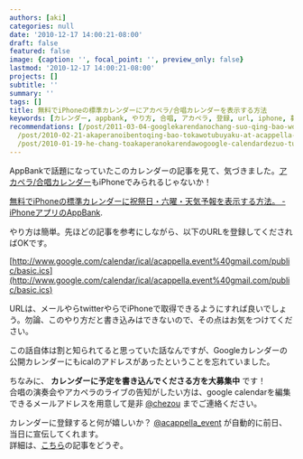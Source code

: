 ```yaml
---
authors: [aki]
categories: null
date: '2010-12-17 14:00:21-08:00'
draft: false
featured: false
image: {caption: '', focal_point: '', preview_only: false}
lastmod: '2010-12-17 14:00:21-08:00'
projects: []
subtitle: ''
summary: ''
tags: []
title: 無料でiPhoneの標準カレンダーにアカペラ/合唱カレンダーを表示する方法
keywords: [カレンダー, appbank, やり方, 合唱, アカペラ, 登録, url, iphone, 募集中, google calendar]
recommendations: [/post/2011-03-04-googlekarendanochang-suo-qing-bao-wogooglematupunibiao-shi-surufang-fa/,
  /post/2010-02-21-akaperanoibentoqing-bao-tokawotubuyaku-at-acappella-eventnoshi-ifang/,
  /post/2010-01-19-he-chang-toakaperanokarendawogoogle-calendardezuo-tutemita/]
---
```


AppBankで話題になっていたこのカレンダーの記事を見て、気づきました。[アカペラ/合唱カレンダー](http://bit.ly/caTSPZ)もiPhoneでみられるじゃないか！

[無料でiPhoneの標準カレンダーに祝祭日・六曜・天気予報を表示する方法。 - iPhoneアプリのAppBank](http://www.appbank.net/2010/12/17/iphone-news/199009.php).

やり方は簡単。先ほどの記事を参考にしながら、以下のURLを登録してくださればOKです。

[http://www.google.com/calendar/ical/acappella.event%40gmail.com/public/basic.ics](http://www.google.com/calendar/ical/acappella.event%40gmail.com/public/basic.ics)

URLは、メールやらtwitterやらでiPhoneで取得できるようにすれば良いでしょう。勿論、このやり方だと書き込みはできないので、その点はお気をつけてください。

この話自体は割と知られてると思っていた話なんですが、Googleカレンダーの公開カレンダーにもicalのアドレスがあったということを忘れていました。

ちなみに、 **カレンダーに予定を書き込んでくださる方を大募集中** です！  
合唱の演奏会やアカペラのライブの告知がしたい方は、google calendarを編集できるメールアドレスを用意して是非 [@chezou](http://twitter.com/chezou) までご連絡ください。

カレンダーに登録すると何が嬉しいか？ [@acappella\_event](http://twitter.com/acappella_event) が自動的に前日、当日に宣伝してくれます。  
詳細は、[こちら](https://chezo.uno/post/2010-02-21-akaperanoibentoqing-bao-tokawotubuyaku-at-acappella-eventnoshi-ifang/)の記事をどうぞ。